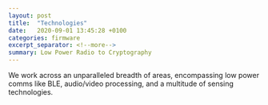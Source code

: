 ```yaml
---
layout: post
title:  "Technologies"
date:   2020-09-01 13:45:28 +0100
categories: firmware
excerpt_separator: <!--more-->
summary: Low Power Radio to Cryptography
---
```

We work across an unparalleled breadth of areas, encompassing low power comms like BLE, audio/video processing, and a multitude of sensing technologies.
<!--more-->